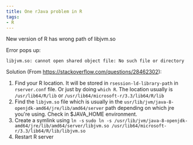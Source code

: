 ```yaml
---
title: One rJava problem in R
tags:
- R
---
```


New version of R has wrong path of libjvm.so

Error pops up: 

```
libjvm.so: cannot open shared object file: No such file or directory
```

Solution (From https://stackoverflow.com/questions/28462302):

1. Find your R location. It will be stored in `rsession-ld-library-path` in `rserver.conf` file. Or just by doing `which R`. The location usually is `/usr/lib64/R/lib` or `/usr/lib64/microsoft-r/3.3/lib64/R/lib`
2. Find the `libjvm.so` file which is usually in the `usr/lib/jvm/java-8-openjdk-amd64/jre/lib/amd64/server` path depending on which jre you're using. Check in $JAVA_HOME environment.
3. Create a symlink using `ln -s` `sudo ln -s /usr/lib/jvm/java-8-openjdk-amd64/jre/lib/amd64/server/libjvm.so /usr/lib64/microsoft-r/3.3/lib64/R/lib/libjvm.so`
4. Restart R server

